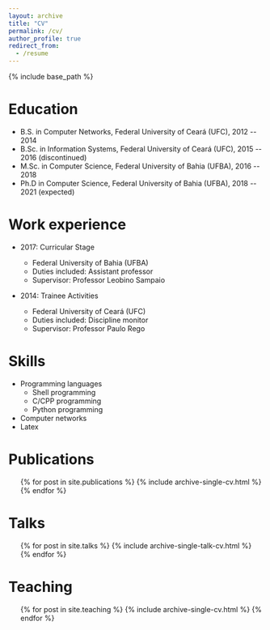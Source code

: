 ```yaml
---
layout: archive
title: "CV"
permalink: /cv/
author_profile: true
redirect_from:
  - /resume
---
```


{% include base_path %}

Education
======
* B.S. in Computer Networks, Federal University of Ceará (UFC), 2012 -- 2014
* B.Sc. in Information Systems, Federal University of Ceará (UFC), 2015 -- 2016 (discontinued)
* M.Sc. in Computer Science, Federal University of Bahia (UFBA), 2016 -- 2018
* Ph.D in Computer Science, Federal University of Bahia (UFBA), 2018 -- 2021 (expected)

Work experience
======
* 2017: Curricular Stage
  * Federal University of Bahia (UFBA)
  * Duties included: Assistant professor
  * Supervisor: Professor Leobino Sampaio

* 2014: Trainee Activities
  * Federal University of Ceará (UFC)
  * Duties included: Discipline monitor
  * Supervisor: Professor Paulo Rego
  
Skills
======
* Programming languages
  * Shell programming
  * C/CPP programming
  * Python programming
* Computer networks
* Latex

Publications
======
  <ul>{% for post in site.publications %}
    {% include archive-single-cv.html %}
  {% endfor %}</ul>
  
Talks
======
  <ul>{% for post in site.talks %}
    {% include archive-single-talk-cv.html %}
  {% endfor %}</ul>
  
Teaching
======
  <ul>{% for post in site.teaching %}
    {% include archive-single-cv.html %}
  {% endfor %}</ul>

